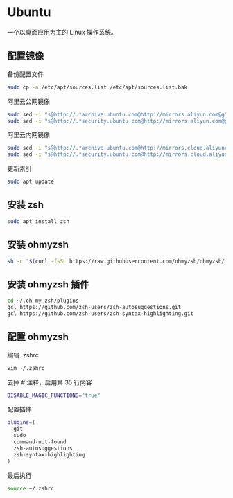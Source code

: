 # Ubuntu

一个以桌面应用为主的 Linux 操作系统。

## 配置镜像

备份配置文件

```sh
sudo cp -a /etc/apt/sources.list /etc/apt/sources.list.bak
```

阿里云公网镜像

```sh
sudo sed -i "s@http://.*archive.ubuntu.com@http://mirrors.aliyun.com@g" /etc/apt/sources.list
sudo sed -i "s@http://.*security.ubuntu.com@http://mirrors.aliyun.com@g" /etc/apt/sources.list
```

阿里云内网镜像

```sh
sudo sed -i "s@http://.*archive.ubuntu.com@http://mirrors.cloud.aliyuncs.com@g" /etc/apt/sources.list
sudo sed -i "s@http://.*security.ubuntu.com@http://mirrors.cloud.aliyuncs.com@g" /etc/apt/sources.list
```

更新索引

```sh
sudo apt update
```

## 安装 zsh

```sh
sudo apt install zsh
```

## 安装 ohmyzsh

```sh
sh -c "$(curl -fsSL https://raw.githubusercontent.com/ohmyzsh/ohmyzsh/master/tools/install.sh)"
```

## 安装 ohmyzsh 插件

```sh
cd ~/.oh-my-zsh/plugins
gcl https://github.com/zsh-users/zsh-autosuggestions.git
gcl https://github.com/zsh-users/zsh-syntax-highlighting.git
```

## 配置 ohmyzsh

编辑 .zshrc

```sh
vim ~/.zshrc
```

去掉 # 注释，启用第 35 行内容

```sh
DISABLE_MAGIC_FUNCTIONS="true"
```

配置插件

```sh
plugins=(
  git
  sudo
  command-not-found
  zsh-autosuggestions
  zsh-syntax-highlighting
)
```

最后执行

```sh
source ~/.zshrc
```
